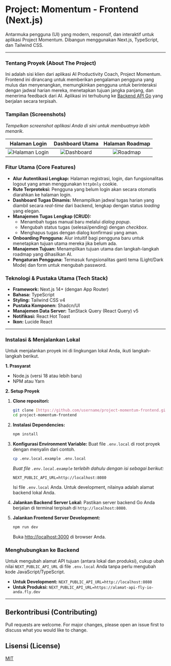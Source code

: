 # Project: Momentum - Frontend (Next.js)

Antarmuka pengguna (UI) yang modern, responsif, dan interaktif untuk aplikasi Project Momentum. Dibangun menggunakan Next.js, TypeScript, dan Tailwind CSS.

---

### Tentang Proyek (About The Project)

Ini adalah sisi klien dari aplikasi AI Productivity Coach, Project Momentum. Frontend ini dirancang untuk memberikan pengalaman pengguna yang mulus dan menyenangkan, memungkinkan pengguna untuk berinteraksi dengan jadwal harian mereka, menetapkan tujuan jangka panjang, dan menerima feedback dari AI. Aplikasi ini terhubung ke [Backend API Go](https://github.com/link-ke-repo-backend-anda) yang berjalan secara terpisah.

### Tampilan (Screenshots)

_Tempelkan screenshot aplikasi Anda di sini untuk membuatnya lebih menarik._

|                 Halaman Login                  |                Dashboard Utama                 |              Halaman Roadmap               |
| :--------------------------------------------: | :--------------------------------------------: | :----------------------------------------: |
| ![Halaman Login](link/ke/screenshot_login.png) | ![Dashboard](link/ke/screenshot_dashboard.png) | ![Roadmap](link/ke/screenshot_roadmap.png) |

### Fitur Utama (Core Features)

- **Alur Autentikasi Lengkap:** Halaman registrasi, login, dan fungsionalitas logout yang aman menggunakan `httpOnly` cookie.
- **Rute Terproteksi:** Pengguna yang belum login akan secara otomatis diarahkan ke halaman login.
- **Dashboard Tugas Dinamis:** Menampilkan jadwal tugas harian yang diambil secara _real-time_ dari backend, lengkap dengan status _loading_ yang elegan.
- **Manajemen Tugas Lengkap (CRUD):**
  - Menambah tugas manual baru melalui _dialog popup_.
  - Mengubah status tugas (selesai/pending) dengan _checkbox_.
  - Menghapus tugas dengan dialog konfirmasi yang aman.
- **Onboarding Pengguna:** Alur intuitif bagi pengguna baru untuk menetapkan tujuan utama mereka jika belum ada.
- **Manajemen Tujuan:** Menampilkan tujuan utama dan langkah-langkah roadmap yang dihasilkan AI.
- **Pengaturan Pengguna:** Termasuk fungsionalitas ganti tema (Light/Dark Mode) dan form untuk mengubah password.

### Teknologi & Pustaka Utama (Tech Stack)

- **Framework:** Next.js 14+ (dengan App Router)
- **Bahasa:** TypeScript
- **Styling:** Tailwind CSS v4
- **Pustaka Komponen:** Shadcn/UI
- **Manajemen Data Server:** TanStack Query (React Query) v5
- **Notifikasi:** React Hot Toast
- **Ikon:** Lucide React

---

### Instalasi & Menjalankan Lokal

Untuk menjalankan proyek ini di lingkungan lokal Anda, ikuti langkah-langkah berikut.

**1. Prasyarat**

- Node.js (versi 18 atau lebih baru)
- NPM atau Yarn

**2. Setup Proyek**

1.  **Clone repositori:**

    ```bash
    git clone [https://github.com/username/project-momentum-frontend.git](https://github.com/username/project-momentum-frontend.git)
    cd project-momentum-frontend
    ```

2.  **Instalasi Dependencies:**

    ```bash
    npm install
    ```

3.  **Konfigurasi Environment Variable:**
    Buat file `.env.local` di root proyek dengan menyalin dari contoh.

    ```bash
    cp .env.local.example .env.local
    ```

    _Buat file `.env.local.example` terlebih dahulu dengan isi sebagai berikut:_

    ```env
    NEXT_PUBLIC_API_URL=http://localhost:8080
    ```

    Isi file `.env.local` Anda. Untuk development, nilainya adalah alamat backend lokal Anda.

4.  **Jalankan Backend Server Lokal:**
    Pastikan server backend Go Anda berjalan di terminal terpisah di `http://localhost:8080`.

5.  **Jalankan Frontend Server Development:**
    ```bash
    npm run dev
    ```
    Buka [http://localhost:3000](http://localhost:3000) di browser Anda.

### Menghubungkan ke Backend

Untuk mengubah alamat API tujuan (antara lokal dan produksi), cukup ubah nilai `NEXT_PUBLIC_API_URL` di file `.env.local` Anda tanpa perlu mengubah kode JavaScript/TypeScript.

- **Untuk Development:** `NEXT_PUBLIC_API_URL=http://localhost:8080`
- **Untuk Produksi:** `NEXT_PUBLIC_API_URL=https://alamat-api-fly-io-anda.fly.dev`

---

## Berkontribusi (Contributing)

Pull requests are welcome. For major changes, please open an issue first to discuss what you would like to change.

## Lisensi (License)

[MIT](https://choosealicense.com/licenses/mit/)
